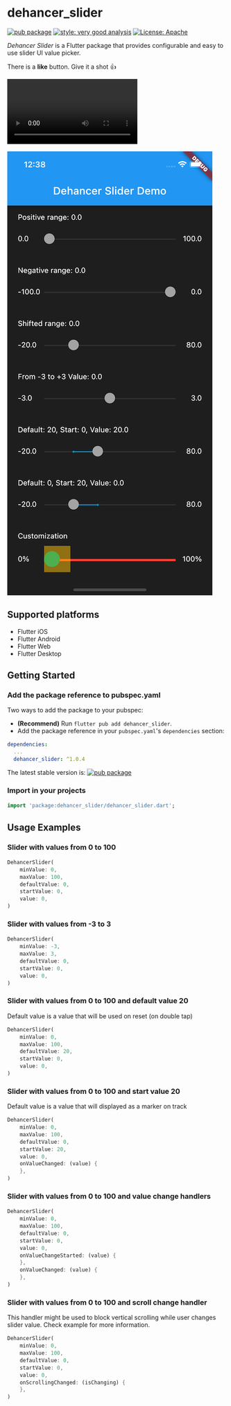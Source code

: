 <!-- Copyright 2022 Dehancer author. All rights reserved.
Use of this source code is governed by an Apache license
that can be found in the LICENSE file. -->

# dehancer_slider

[![pub package](https://img.shields.io/pub/v/dehancer_slider?label=master)][pub package]
[![style: very good analysis][very_good_analysis_badge]][very_good_analysis_link]
[![License: Apache][license_badge]][license_link]

*Dehancer Slider* is a Flutter package that provides configurable and easy to use slider UI value picker.

There is a **like** button. Give it a shot 👍


![Demo](https://user-images.githubusercontent.com/34459912/182520367-f2516951-9a4b-4b25-b035-4c58951ee10d.mp4)

![Screenshot](https://github.com/dehancer/dehancer-slider/blob/master/rosources/DehancerSlider.png)

## Supported platforms

* Flutter iOS
* Flutter Android
* Flutter Web
* Flutter Desktop

## Getting Started

### Add the package reference to pubspec.yaml

Two ways to add the package to your pubspec:
- **(Recommend)** Run `flutter pub add dehancer_slider`. 
- Add the package reference in your `pubspec.yaml`'s `dependencies` section:
```yaml
dependencies:
  ...
  dehancer_slider: ^1.0.4
```

The latest stable version is:
[![pub package](https://img.shields.io/pub/v/dehancer_slider.svg)][pub package]

### Import in your projects

```dart
import 'package:dehancer_slider/dehancer_slider.dart';
```

## Usage Examples

### Slider with values from 0 to 100

```dart
DehancerSlider(
	minValue: 0,
	maxValue: 100,
	defaultValue: 0,
	startValue: 0,
	value: 0,
)
```

### Slider with values from -3 to 3

```dart
DehancerSlider(
	minValue: -3,
	maxValue: 3,
	defaultValue: 0,
	startValue: 0,
	value: 0,
)
```

### Slider with values from 0 to 100 and default value 20

Default value is a value that will be used on reset (on double tap)

```dart
DehancerSlider(
	minValue: 0,
	maxValue: 100,
	defaultValue: 20,
	startValue: 0,
	value: 0,
)
```

### Slider with values from 0 to 100 and start value 20

Default value is a value that will displayed as a marker on track

```dart
DehancerSlider(
	minValue: 0,
	maxValue: 100,
	defaultValue: 0,
	startValue: 20,
	value: 0,
	onValueChanged: (value) {
	},
)
```

### Slider with values from 0 to 100 and value change handlers

```dart
DehancerSlider(
	minValue: 0,
	maxValue: 100,
	defaultValue: 0,
	startValue: 0,
	value: 0,
	onValueChangeStarted: (value) {
	},
	onValueChanged: (value) {
	},
)
```

### Slider with values from 0 to 100 and scroll change handler

This handler might be used to block vertical scrolling while user changes slider value. 
Check example for more information.

```dart
DehancerSlider(
	minValue: 0,
	maxValue: 100,
	defaultValue: 0,
	startValue: 0,
	value: 0,
	onScrollingChanged: (isChanging) {
	},
)
```


[pub package]: https://pub.dev/packages/dehancer_slider
[repo]: https://github.com/dehancer/dehancer-slider
[GitHub issues]: https://github.com/dehancer/dehancer-slider/issues

[license_badge]: https://img.shields.io/badge/license-Apache-blue.svg
[license_link]: https://opensource.org/licenses/Apache-2.0
[very_good_analysis_badge]: https://img.shields.io/badge/style-very_good_analysis-B22C89.svg
[very_good_analysis_link]: https://pub.dev/packages/very_good_analysis
